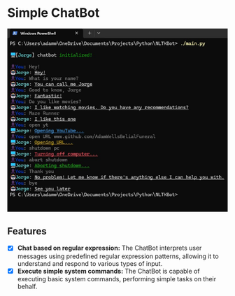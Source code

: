 # Simple ChatBot

<img src="./chatbot_showcase.jpg" alt="Chatbot Showcase" width=550vw>

## Features
- [X] **Chat based on regular expression:** The ChatBot interprets user messages using predefined regular expression patterns, allowing it to understand and respond to various types of input.
- [X] **Execute simple system commands:** The ChatBot is capable of executing basic system commands, performing simple tasks on their behalf.
